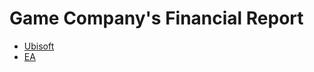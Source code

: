 # Game Company's Financial Report

* [Ubisoft][1]
* [EA][2]


[1]:https://www.ubisoft.com/en-US/company/investor_center/annual_report.aspx
[2]:https://ir.ea.com/financial-information/annual-reports-and-proxy-information/default.aspx
